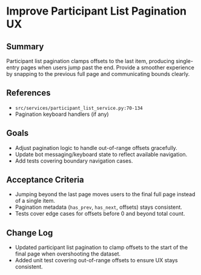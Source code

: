 # Improve Participant List Pagination UX

## Summary
Participant list pagination clamps offsets to the last item, producing single-entry pages when users jump past the end. Provide a smoother experience by snapping to the previous full page and communicating bounds clearly.

## References
- `src/services/participant_list_service.py:70-134`
- Pagination keyboard handlers (if any)

## Goals
- Adjust pagination logic to handle out-of-range offsets gracefully.
- Update bot messaging/keyboard state to reflect available navigation.
- Add tests covering boundary navigation cases.

## Acceptance Criteria
- Jumping beyond the last page moves users to the final full page instead of a single item.
- Pagination metadata (`has_prev`, `has_next`, offsets) stays consistent.
- Tests cover edge cases for offsets before 0 and beyond total count.

## Change Log
- Updated participant list pagination to clamp offsets to the start of the final page when overshooting the dataset.
- Added unit test covering out-of-range offsets to ensure UX stays consistent.
